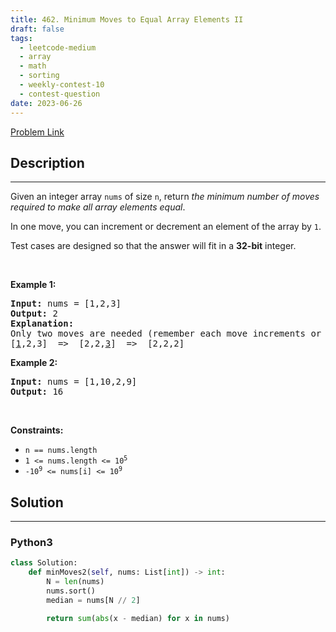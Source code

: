 ```yaml
---
title: 462. Minimum Moves to Equal Array Elements II
draft: false
tags: 
  - leetcode-medium
  - array
  - math
  - sorting
  - weekly-contest-10
  - contest-question
date: 2023-06-26
---
```


[Problem Link](https://leetcode.com/problems/minimum-moves-to-equal-array-elements-ii/)

## Description

---
<p>Given an integer array <code>nums</code> of size <code>n</code>, return <em>the minimum number of moves required to make all array elements equal</em>.</p>

<p>In one move, you can increment or decrement an element of the array by <code>1</code>.</p>

<p>Test cases are designed so that the answer will fit in a <strong>32-bit</strong> integer.</p>

<p>&nbsp;</p>
<p><strong class="example">Example 1:</strong></p>

<pre>
<strong>Input:</strong> nums = [1,2,3]
<strong>Output:</strong> 2
<strong>Explanation:</strong>
Only two moves are needed (remember each move increments or decrements one element):
[<u>1</u>,2,3]  =&gt;  [2,2,<u>3</u>]  =&gt;  [2,2,2]
</pre>

<p><strong class="example">Example 2:</strong></p>

<pre>
<strong>Input:</strong> nums = [1,10,2,9]
<strong>Output:</strong> 16
</pre>

<p>&nbsp;</p>
<p><strong>Constraints:</strong></p>

<ul>
	<li><code>n == nums.length</code></li>
	<li><code>1 &lt;= nums.length &lt;= 10<sup>5</sup></code></li>
	<li><code>-10<sup>9</sup> &lt;= nums[i] &lt;= 10<sup>9</sup></code></li>
</ul>


## Solution

---
### Python3
``` py title='minimum-moves-to-equal-array-elements-ii'
class Solution:
    def minMoves2(self, nums: List[int]) -> int:
        N = len(nums)
        nums.sort()
        median = nums[N // 2]

        return sum(abs(x - median) for x in nums)
```

